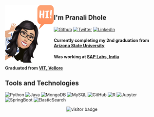 <img align="left" width="160" height="190" alt="Pranali" src="https://raw.githubusercontent.com/pranalidhole/pranalidhole/master/animated.png"/>

## I'm Pranali Dhole

 

<p>
<a href="https://github.com/pranalidhole" target="_blank"><img alt="Github" src="https://img.shields.io/badge/GitHub-%2312100E.svg?&style=for-the-badge&logo=Github&logoColor=white" /></a> 
<a href="https://twitter.com/pranalidhole95" target="_blank"><img alt="Twitter" src="https://img.shields.io/badge/twitter-%231DA1F2.svg?&style=for-the-badge&logo=twitter&logoColor=white" /></a> 
<a href="https://www.linkedin.com/in/dholepranali" target="_blank"><img alt="LinkedIn" src="https://img.shields.io/badge/linkedin-%230077B5.svg?&style=for-the-badge&logo=linkedin&logoColor=white" /></a>
</p>


####
####
####
#### Currently completing my 2nd graduation from [Arizona State University][asu]
#### Was working at [SAP Labs, India][sap] 
#### Graduated from [VIT, Vellore][vit]

## Tools and Technologies
![Python](https://img.shields.io/badge/-Python-black?style=for-the-badge&logo=Python)
![Java](https://img.shields.io/badge/-java-E34A86?style=for-the-badge&logo=java)
![MongoDB](https://img.shields.io/badge/-MongoDB-black?style=for-the-badge&logo=mongodb)
![MySQL](https://img.shields.io/badge/-MySQL-black?style=for-the-badge&logo=mysql)
![GitHub](https://img.shields.io/badge/-GitHub-181717?style=for-the-badge&logo=github)
<img alt="R" src="https://img.shields.io/badge/r-%23276DC3.svg?&style=for-the-badge&logo=r&logoColor=white"/>
<img alt="Jupyter" src="https://img.shields.io/badge/Jupyter%20-%23F37626.svg?&style=for-the-badge&logo=Jupyter&logoColor=white" />
<img alt="SpringBoot" src="https://img.shields.io/badge/spring%20-%236DB33F.svg?&style=for-the-badge&logo=springboot&logoColor=white"/>
<img alt="ElasticSearch" src="https://img.shields.io/badge/-ElasticSearch-005571?style=for-the-badge&logo=elasticsearch"/>

<p  align="center">
  <img src="https://visitor-badge.glitch.me/badge?page_id=pranalidhole.pranalidhole" alt="visitor badge"/>
</p>

[sap]: www.sap.com
[vit]: https://vit.ac.in/
[asu]: https://www.asu.edu/
